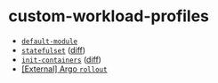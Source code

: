 # custom-workload-profiles

- [`default-module`](./default-module/)
- [`statefulset`](./statefulset/) ([diff](https://github.com/Humanitec-DemoOrg/custom-workload-profiles/commit/871e5b8eb70c4fe2508bb966f0a12b3af9c21627))
- [`init-containers`](./init-containers/) ([diff](https://github.com/Humanitec-DemoOrg/custom-workload-profiles/commit/fa61f1306c07a09194d77451027e117bfdc7e722))
- [[External] Argo `rollout`](https://github.com/jayonthenet/cwp-argo-rollouts-blog)